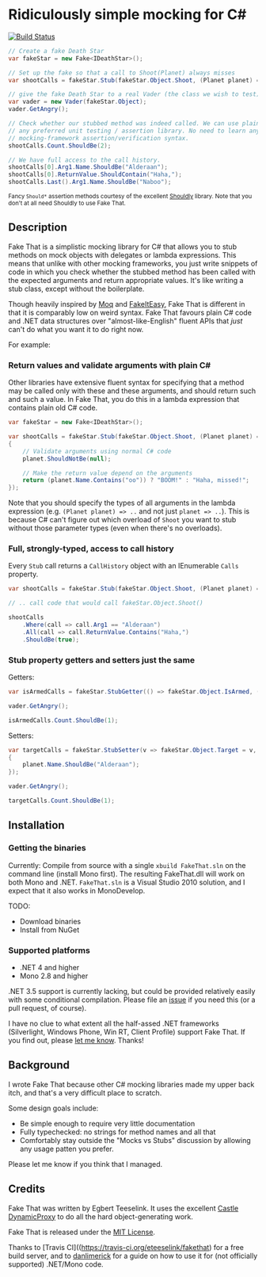 Ridiculously simple mocking for C#
==================================

[![Build Status](https://travis-ci.org/eteeselink/fakethat.png)](https://travis-ci.org/eteeselink/fakethat)

``` c#
// Create a fake Death Star
var fakeStar = new Fake<IDeathStar>();

// Set up the fake so that a call to Shoot(Planet) always misses
var shootCalls = fakeStar.Stub(fakeStar.Object.Shoot, (Planet planet) => "Haha, missed!");

// give the fake Death Star to a real Vader (the class we wish to test)
var vader = new Vader(fakeStar.Object);
vader.GetAngry();

// Check whether our stubbed method was indeed called. We can use plain LINQ and
// any preferred unit testing / assertion library. No need to learn any special 
// mocking-framework assertion/verification syntax.
shootCalls.Count.ShouldBe(2);

// We have full access to the call history.
shootCalls[0].Arg1.Name.ShouldBe("Alderaan");
shootCalls[0].ReturnValue.ShouldContain("Haha,");
shootCalls.Last().Arg1.Name.ShouldBe("Naboo");
```
<sup>Fancy `Should*` assertion methods courtesy of the excellent [Shouldly](http://shouldly.github.io/) library. Note that you don't at all need Shouldly to use Fake That.</sup>

Description
-----------

Fake That is a simplistic mocking library for C# 
that allows you to stub methods on mock objects with delegates or lambda expressions. 
This means that unlike with other mocking frameworks, 
you just write snippets of code in which you check whether the stubbed method has been called with the expected arguments and return appropriate values. 
It's like writing a stub class, except without the boilerplate.

Though heavily inspired by [Moq](http://code.google.com/p/moq/) and [FakeItEasy](https://github.com/FakeItEasy/FakeItEasy), 
Fake That is different in that it is comparably low on weird syntax.
Fake That favours plain C# code and .NET data structures over "almost-like-English" fluent APIs that *just* can't do what you want it to do right now.

For example:

### Return values and validate arguments with plain C# 

Other libraries have extensive fluent syntax for specifying that a method may be called
only with these and these arguments, and should return such and such a value. 
In Fake That, you do this in a lambda expression that contains plain old C# code.

``` c#
var fakeStar = new Fake<IDeathStar>();

var shootCalls = fakeStar.Stub(fakeStar.Object.Shoot, (Planet planet) =>
{
    // Validate arguments using normal C# code
    planet.ShouldNotBe(null);

    // Make the return value depend on the arguments
    return (planet.Name.Contains("oo")) ? "BOOM!" : "Haha, missed!";
});
```

Note that you should specify the types of all arguments in the lambda expression (e.g. `(Planet planet) => ..` and not just `planet => ..`).
This is because C# can't figure out which overload of `Shoot` you want to stub without those parameter types
(even when there's no overloads).

### Full, strongly-typed, access to call history

Every `Stub` call returns a `CallHistory` object with an IEnumerable `Calls` property.

``` c#
var shootCalls = fakeStar.Stub(fakeStar.Object.Shoot, (Planet planet) => "Haha, missed!");

// .. call code that would call fakeStar.Object.Shoot()

shootCalls
	.Where(call => call.Arg1 == "Alderaan")
	.All(call => call.ReturnValue.Contains("Haha,")
	.ShouldBe(true);
```

### Stub property getters and setters just the same

Getters:

``` c#
var isArmedCalls = fakeStar.StubGetter(() => fakeStar.Object.IsArmed, (bool armed) => true);

vader.GetAngry();

isArmedCalls.Count.ShouldBe(1);
```

Setters:

``` c#
var targetCalls = fakeStar.StubSetter(v => fakeStar.Object.Target = v, (Planet planet) => 
{
    planet.Name.ShouldBe("Alderaan");
});

vader.GetAngry();

targetCalls.Count.ShouldBe(1);
```


Installation
------------

### Getting the binaries

Currently: Compile from source with a single `xbuild FakeThat.sln` on the command line (install Mono first).
The resulting FakeThat.dll will work on both Mono and .NET.
`FakeThat.sln` is a Visual Studio 2010 solution, and I expect that it also works in MonoDevelop.

TODO:
* Download binaries
* Install from NuGet

### Supported platforms

* .NET 4 and higher
* Mono 2.8 and higher

.NET 3.5 support is currently lacking, 
but could be provided relatively easily with some conditional compilation. 
Please file an [issue](./issues) if you need this (or a pull request, of course).

I have no clue to what extent all the half-assed .NET frameworks 
(Silverlight, Windows Phone, Win RT, Client Profile) support Fake That.
If you find out, please [let me know](./issues). Thanks!


Background
---------
I wrote Fake That because other C# mocking libraries made my upper back itch, 
and that's a very difficult place to scratch. 

Some design goals include:
* Be simple enough to require very little documentation
* Fully typechecked: no strings for method names and all that
* Comfortably stay outside the "Mocks vs Stubs" discussion by allowing any usage patten you prefer.

Please let me know if you think that I managed.


Credits
-------

Fake That was written by Egbert Teeselink. It uses the excellent <a href="http://www.castleproject.org/dynamicproxy/index.html">Castle DynamicProxy</a> to do all the hard object-generating work.

Fake That is released under the <a href="http://creativecommons.org/licenses/MIT/">MIT License</a>.

Thanks to [Travis CI]((https://travis-ci.org/eteeselink/fakethat) for a free build server, and to [danlimerick](http://danlimerick.wordpress.com/2013/02/03/build-your-open-source-net-project-on-travis-ci/) 
for a guide on how to use it for (not officially supported) .NET/Mono code.
